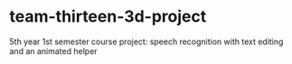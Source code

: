 # team-thirteen-3d-project

5th year 1st semester course project: speech recognition with text editing and an animated helper
